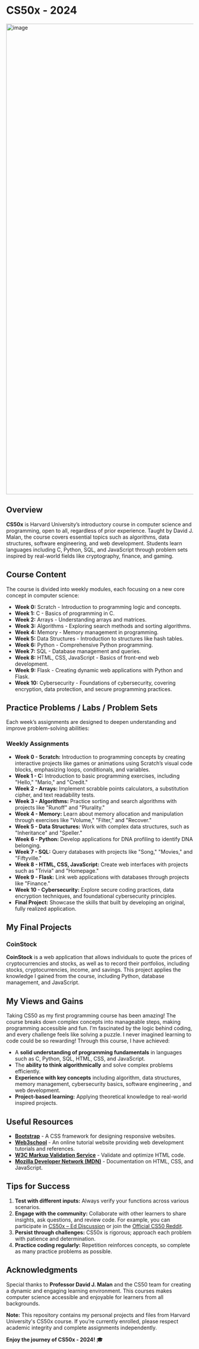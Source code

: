 # CS50x - 2024
<img width="1265" alt="image" src="https://github.com/user-attachments/assets/0bc579ef-6eee-40ce-bf5b-b85c7e118d86">

## Overview

**CS50x** is Harvard University’s introductory course in computer science and programming, open to all, regardless of prior experience. Taught by David J. Malan, the course covers essential topics such as algorithms, data structures, software engineering, and web development. Students learn languages including C, Python, SQL, and JavaScript through problem sets inspired by real-world fields like cryptography, finance, and gaming.

## Course Content

The course is divided into weekly modules, each focusing on a new core concept in computer science:

- **Week 0:** Scratch - Introduction to programming logic and concepts.
- **Week 1:** C - Basics of programming in C.
- **Week 2:** Arrays - Understanding arrays and matrices.
- **Week 3:** Algorithms - Exploring search methods and sorting algorithms.
- **Week 4:** Memory - Memory management in programming.
- **Week 5:** Data Structures - Introduction to structures like hash tables.
- **Week 6:** Python - Comprehensive Python programming.
- **Week 7:** SQL - Database management and queries.
- **Week 8:** HTML, CSS, JavaScript - Basics of front-end web development.
- **Week 9:** Flask - Creating dynamic web applications with Python and Flask.
- **Week 10:** Cybersecurity - Foundations of cybersecurity, covering encryption, data protection, and secure programming practices.

## Practice Problems / Labs / Problem Sets

Each week’s assignments are designed to deepen understanding and improve problem-solving abilities:

### Weekly Assignments

- **Week 0 - Scratch:** Introduction to programming concepts by creating interactive projects like games or animations using Scratch’s visual code blocks, emphasizing loops, conditionals, and variables.  
- **Week 1 - C:** Introduction to basic programming exercises, including "Hello," "Mario," and "Credit."
- **Week 2 - Arrays:** Implement scrabble points calculators, a substitution cipher, and text readability tests.
- **Week 3 - Algorithms:** Practice sorting and search algorithms with projects like "Runoff" and "Plurality."
- **Week 4 - Memory:** Learn about memory allocation and manipulation through exercises like "Volume," "Filter," and "Recover."
- **Week 5 - Data Structures:** Work with complex data structures, such as "Inheritance" and "Speller."
- **Week 6 - Python:** Develop applications for DNA profiling to identify DNA belonging.
- **Week 7 - SQL:** Query databases with projects like "Song," "Movies," and "Fiftyville."
- **Week 8 - HTML, CSS, JavaScript:** Create web interfaces with projects such as "Trivia" and "Homepage."
- **Week 9 - Flask:** Link web applications with databases through projects like "Finance."
- **Week 10 - Cybersecurity:** Explore secure coding practices, data encryption techniques, and foundational cybersecurity principles.
- **Final Project:** Showcase the skills that built by developing an original, fully realized application.

## My Final Projects

### CoinStock

**CoinStock** is a web application that allows individuals to quote the prices of cryptocurrencies and stocks, as well as to record their portfolios, including stocks, cryptocurrencies, income, and savings. This project applies the knowledge I gained from the course, including Python, database management, and JavaScript.

## My Views and Gains
Taking CS50 as my first programming course has been amazing! The course breaks down complex concepts into manageable steps, making programming accessible and fun. 
I’m fascinated by the logic behind coding, and every challenge feels like solving a puzzle. I never imagined learning to code could be so rewarding!
Through this course, I have achieved:

- A **solid understanding of programming fundamentals** in languages such as C, Python, SQL, HTML, CSS, and JavaScript.
- The **ability to think algorithmically** and solve complex problems efficiently.
- **Experience with key concepts** including algorithm, data structures, memory management, cybersecurity basics, software engineering , and web development.
- **Project-based learning:** Applying theoretical knowledge to real-world inspired projects.

## Useful Resources

- **[Bootstrap](https://getbootstrap.com/)** - A CSS framework for designing responsive websites.
- **[Web3school](https://www.w3schools.com/)** - An online tutorial website providing web development tutorials and references.
- **[W3C Markup Validation Service](https://validator.w3.org/)** - Validate and optimize HTML code.
- **[Mozilla Developer Network (MDN)](https://developer.mozilla.org/en-US/docs/Web)** - Documentation on HTML, CSS, and JavaScript.

## Tips for Success

1. **Test with different inputs:** Always verify your functions across various scenarios.
2. **Engage with the community:** Collaborate with other learners to share insights, ask questions, and review code. For example, you can participate in [CS50x – Ed Discussion](https://edstem.org/us/courses/176/discussion/) or join the [Official CS50 Reddit](https://www.reddit.com/r/cs50/?rdt=52426).
3. **Persist through challenges:** CS50x is rigorous; approach each problem with patience and determination.
4. **Practice coding regularly:** Repetition reinforces concepts, so complete as many practice problems as possible.

## Acknowledgments

Special thanks to **Professor David J. Malan** and the CS50 team for creating a dynamic and engaging learning environment. This courses makes computer science accessible and enjoyable for learners from all backgrounds.

**Note:** This repository contains my personal projects and files from Harvard University's CS50x course. If you’re currently enrolled, please respect academic integrity and complete assignments independently.

**Enjoy the journey of CS50x - 2024!** 🎓
